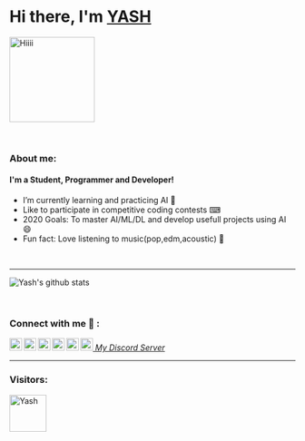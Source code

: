 # Hi there, I'm [YASH](https://github.com/YASHBRO)
<p align-"center">
<img class="centrer" src="https://sdk.bitmoji.com/render/panel/2af24209-ea90-4912-9223-4c54c650559a-23c927d9-4799-4bc6-9129-0d51a8a995de-v1.png?transparent=1&palette=1" width="150px" alt="Hiiii"> 
</p>


<br/>

### About me:

#### I'm a Student, Programmer and Developer!
- I’m currently learning and practicing AI 🤖
- Like to participate in competitive coding contests ⌨
- 2020 Goals: To master AI/ML/DL and develop usefull projects using AI 😄
- Fun fact: Love listening to music(pop,edm,acoustic) 🎵
<br />

---------------------

<p>
<img align="center" src="https://github-readme-stats.vercel.app/api?username=YASHBRO&show_icons=true&include_all_commits=true&theme=tokyonight" alt="Yash's github stats" />
</p>

<br/>

### Connect with me 🤝 :
[<img align="left" alt="Yash's LinkedIn" width="22px" src="https://cdn.jsdelivr.net/npm/simple-icons@v3/icons/linkedin.svg" >][linkedin]
[<img align="left" alt="Yash's Instagram" width="22px" src="https://cdn.jsdelivr.net/npm/simple-icons@v3/icons/instagram.svg" >][instagram]
[<img align="left" alt="Yash's Whatsapp" width="22px" src="https://cdn.jsdelivr.net/npm/simple-icons@v3/icons/whatsapp.svg" >][whatsapp]
[<img align="left" alt="Yash's Snapchat" width="22px" src="https://cdn.jsdelivr.net/npm/simple-icons@v3/icons/snapchat.svg" >][snapchat]
[<img align="left" alt="Yash's DEV Profile" width="22px" src="https://d2fltix0v2e0sb.cloudfront.net/dev-badge.svg" >][dev]
[<img alt="Yash's Discord Server" width="22px" src="https://cdn.jsdelivr.net/npm/simple-icons@v3/icons/discord.svg" >  *My Discord Server*][discord]

---------------------



### Visitors:

<div align='left'><a><img src='http://www.hit-counts.com/counter.php?t=MTQ1MjM0Nw==' border='0' alt='Yash's visit counter' width="65px"></a>

[instagram]: https://www.instagram.com/yash__joglekar
[linkedin]: https://www.linkedin.com/in/yash-joglekar-08a4161b4/
[discord]: https://discord.gg/hUVNsxC
[whatsapp]: https://wa.me/917587145654
[snapchat]: https://www.snapchat.com/add/yashjoglekar
[dev]: https://dev.to/yashbro
